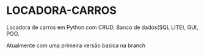 # LOCADORA-CARROS
Locadora de carros em Python com CRUD, Banco de dados(SQL LITE), GUI, POO.

Atualmente com uma primeira versão basica na branch
